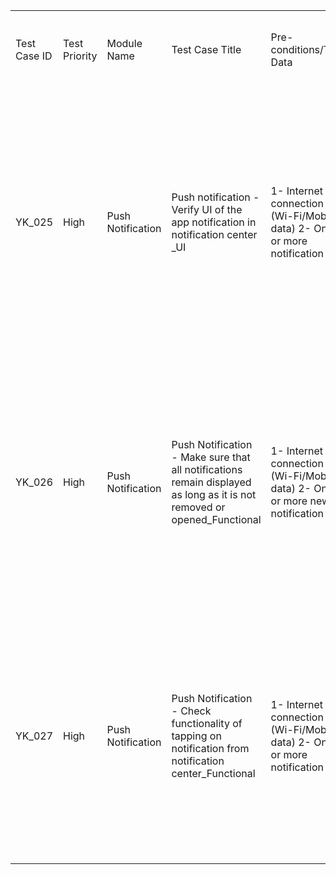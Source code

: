 <table>
    <tr>
        <td>Test Case ID</td>
        <td>Test Priority</td>
        <td>Module Name</td>
        <td>Test Case Title</td>
        <td>Pre-conditions/Test Data</td>
        <td>Test Step</td>
        <td>Expected Result</td>
        <td>Actual result</td>
        <td>Status (Pass, Fail, Not Executed, Blocked, On Hold)</td>
        <td>Test Case designed by</td>
    </tr>
    <tr>
        <td>YK_025</td>
        <td>High</td>
        <td>Push Notification</td>
        <td>Push notification - Verify UI of the app notification in notification center _UI</td>
        <td>1- Internet connection (Wi-Fi/Mobile data) 2- One or more notification</td>
        <td>1- Connect to internet (WiFi/Mobile data) 2- Send push notification 3- Open notification center and check notification UI</td>
        <td>1- Internet should be connected successfully 2- Notification should be sent successfully to the selected users 3- The received notification UI should be as in UI document containing clear title and brief</td>
        <td>Not yet executed</td>
        <td>Not Executed</td>
        <td>Hadeel</td>
    </tr>
    <tr>
        <td>YK_026</td>
        <td>High</td>
        <td>Push Notification</td>
        <td>Push Notification - Make sure that all notifications remain displayed as long as it is not removed or opened_Functional</td>
        <td>1- Internet connection (Wi-Fi/Mobile data) 2- One or more news notification</td>
        <td>1- Connect to internet (WiFi/Mobile data) 2- Send several push notifications 3- Open notification center and check all notifications received </td>
        <td>1- Internet should be connected successfully 2- Notifications should be sent successfully to the selected users 3- All received notifications should be grouped and remains displayed till user open them</td>
        <td>Not yet executed</td>
        <td>Not Executed</td>
        <td>Hadeel</td>
    </tr>
    <tr>
        <td>YK_027</td>
        <td>High</td>
        <td>Push Notification</td>
        <td>Push Notification - Check functionality of tapping on notification from notification center_Functional</td>
        <td>1- Internet connection (Wi-Fi/Mobile data) 2- One or more notification</td>
        <td>1- Connect to internet (WiFi/Mobile data) 2- Send push notifications 3- Open notification center and tap on any notification received </td>
        <td>1- Internet should be connected successfully 2- Notifications should be sent successfully to the selected users 3- User should be navigated to the "News Details" screen of the selected notification</td>
        <td>Not yet executed</td>
        <td>Not Executed</td>
        <td>Hadeel</td>
    </tr>
</table>